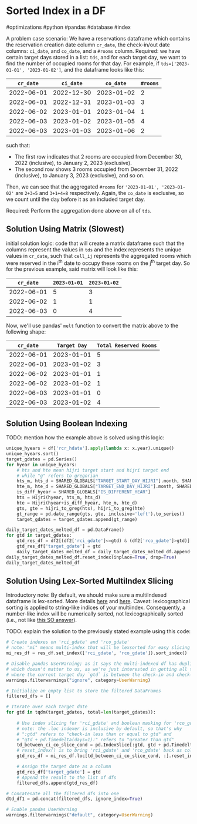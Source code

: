 
# Sorted Index in a DF
#optimizations #python #pandas #database #index

A problem case scenario: We have a reservations dataframe which contains the reservation creation date column `cr_date`, the check-in/out date columns: `ci_date`, and `co_date`, and a `#rooms` column. Required: we have certain target days stored in a list: `tds`, and for each target day, we want to find the number of occupied rooms for that day. For example, if `tds=['2023-01-01', '2023-01-02']`, and the dataframe looks like this:

| `cr_date` | `ci_date` | `co_date` | `#rooms` |
| ---- | ---- | ---- | ---- |
| 2022-06-01 | 2022-12-30 | 2023-01-02 | 2 |
| 2022-06-01 | 2022-12-31 | 2023-01-03 | 3 |
| 2022-06-02 | 2023-01-01 | 2023-01-04 | 1 |
| 2022-06-03 | 2023-01-02 | 2023-01-05 | 4 |
| 2022-06-03 | 2023-01-03 | 2023-01-06 | 2 |
such that:
- The first row indicates that 2 rooms are occupied from December 30, 2022 (inclusive), to January 2, 2023 (exclusive).
- The second row shows 3 rooms occupied from December 31, 2022 (inclusive), to January 3, 2023 (exclusive), and so on.

Then, we can see that the aggregated `#rooms` for `'2023-01-01', '2023-01-02'` are `2+3=5` and `3+1+4=8` respectively. Again, the `co_date` is exclusive, so we count until the day before it as an included target day.

Required: Perform the aggregation done above on all of `tds`.

## Solution Using Matrix (Slowest)

initial solution logic: code that will create a matrix dataframe such that the columns represent the values in `tds` and the index represents the unique values in `cr_date`, such that `cell_ij` represents the aggregated rooms which were reserved in the i<sup>th</sup> date to occupy these rooms on the j<sup>th</sup> target day. So for the previous example, said matrix will look like this:

|`cr_date`|`2023-01-01`|`2023-01-02`|
|---|---|---|
|2022-06-01|5|3|
|2022-06-02|1|1|
|2022-06-03|0|4|

Now, we'll use pandas' `melt` function to convert the matrix above to the following shape:

|`cr_date`|`Target Day`|`Total Reserved Rooms` |
|---|---|---|
|2022-06-01|2023-01-01|5|
|2022-06-01|2023-01-02|3|
|2022-06-02|2023-01-01|1|
|2022-06-02|2023-01-02|1|
|2022-06-03|2023-01-01|0|
|2022-06-03|2023-01-02|4|


## Solution Using Boolean Indexing

TODO: mention how the example above is solved using this logic:

```python
unique_hyears = df['rcr_hdate'].apply(lambda x: x.year).unique()
unique_hyears.sort()
target_gdates = pd.Series()
for hyear in unique_hyears:
    # hts and hte mean hijri target start and hijri target end
    # while "g" refers to gregorian
    hts_m, hts_d = SHARED_GLOBALS["TARGET_START_DAY_HIJRI"].month, SHARED_GLOBALS["TARGET_START_DAY_HIJRI"].day
    hte_m, hte_d = SHARED_GLOBALS["TARGET_END_DAY_HIJRI"].month, SHARED_GLOBALS["TARGET_END_DAY_HIJRI"].day
    is_diff_hyear = SHARED_GLOBALS["IS_DIFFERENT_YEAR"]
    hts = Hijri(hyear, hts_m, hts_d)
    hte = Hijri(hyear+is_diff_hyear, hte_m, hte_d)
    gts, gte = hijri_to_greg(hts), hijri_to_greg(hte)
    gt_range = pd.date_range(gts, gte, inclusive='left').to_series()
    target_gdates = target_gdates.append(gt_range)

daily_target_dates_melted_df = pd.DataFrame()
for gtd in target_gdates:
    gtd_res_df = df2[(df2['rci_gdate']<=gtd) & (df2['rco_gdate']>gtd)]
    gtd_res_df['target_gdate'] = gtd
    daily_target_dates_melted_df = daily_target_dates_melted_df.append(gtd_res_df)
daily_target_dates_melted_df.reset_index(inplace=True, drop=True)
daily_target_dates_melted_df
```

## Solution Using Lex-Sorted MultiIndex Slicing

Introductory note: By default, we should make sure a multiIndexed dataframe is lex-sorted. More details [here](https://tedboy.github.io/pandas/advanced/advanced3.html) and [here](https://stackoverflow.com/questions/54261500/how-to-avoid-sorting-when-indexing-pandas-multiindex). Caveat: lexicographical sorting is applied to string-like indices of your multiindex. Consequently, a number-like index will be numerically sorted, not lexicographically sorted (i.e., not like [this SO answer](https://stackoverflow.com/questions/45950646/what-is-lexicographical-order#:~:text=lexicographical%20order%20is%20alphabetical,2%20in%20%22alphabetical%22%20order.)).

TODO: explain the solution to the previously stated example using this code:

```python
# Create indexes on 'rci_gdate' and 'rco_gdate'
# note: "mi" means multi-index that will be lexsorted for easy slicing later on
mi_res_df = res_df.set_index(['rci_gdate', 'rco_gdate']).sort_index()

# Disable pandas UserWarning; as it says the multi-indexed df has duplicate values, 
# which doesn't matter to us, as we're just interested in getting all the reservation rows 
# where the current target day `gtd` is between the check-in and check-out (exclusive) dates
warnings.filterwarnings("ignore", category=UserWarning)

# Initialize an empty list to store the filtered DataFrames
filtered_dfs = []

# Iterate over each target date
for gtd in tqdm(target_gdates, total=len(target_gdates)):
    
    # Use index slicing for 'rci_gdate' and boolean masking for 'rco_gdate'
    # note: the .loc indexer is inclusive by default, so that's why
    # ":gtd" refers to "check-in less than or equal to gtd" and 
    # "gtd + pd.Timedelta(days=1):" refers to "greater than gtd"
    td_between_ci_co_slice_cond = pd.IndexSlice[:gtd, gtd + pd.Timedelta(days=1):]
    # reset_index() is to bring 'rci_gdate' and 'rco_gdate' back as columns
    gtd_res_df = mi_res_df.loc[td_between_ci_co_slice_cond, :].reset_index() 

    # Assign the target date as a column
    gtd_res_df['target_gdate'] = gtd
    # Append the result to the list of dfs
    filtered_dfs.append(gtd_res_df)

# Concatenate all the filtered dfs into one
dtd_df1 = pd.concat(filtered_dfs, ignore_index=True)

# Enable pandas UserWarning
warnings.filterwarnings("default", category=UserWarning)

```

